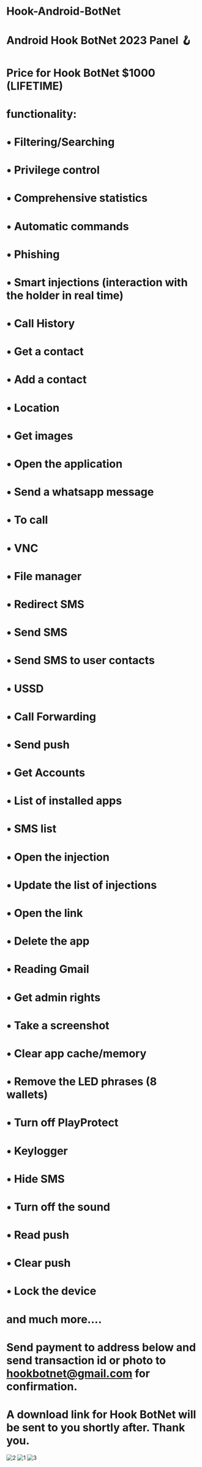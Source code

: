 # Hook-Android-BotNet
# Android Hook BotNet 2023 Panel 🪝

# Price for Hook BotNet $1000 (LIFETIME)

# functionality:
# • Filtering/Searching
# • Privilege control
# • Comprehensive statistics
# • Automatic commands
# • Phishing
# • Smart injections (interaction with the holder in real time)
# • Call History
# • Get a contact
# • Add a contact
# • Location
# • Get images
# • Open the application
# • Send a whatsapp message
# • To call
# • VNC
# • File manager
# • Redirect SMS
# • Send SMS
# • Send SMS to user contacts
# • USSD
# • Call Forwarding
# • Send push
# • Get Accounts
# • List of installed apps
# • SMS list
# • Open the injection
# • Update the list of injections
# • Open the link
# • Delete the app
# • Reading Gmail
# • Get admin rights
# • Take a screenshot
# • Clear app cache/memory
# • Remove the LED phrases (8 wallets)
# • Turn off PlayProtect
# • Keylogger
# • Hide SMS
# • Turn off the sound
# • Read push
# • Clear push
# • Lock the device

# and much more....

# Send payment to address below and send transaction id or photo to hookbotnet@gmail.com for confirmation.

# A download link for Hook BotNet will be sent to you shortly after. Thank you.
![2](https://user-images.githubusercontent.com/126317792/221349028-b47f3eff-0958-44a8-852a-dac1edc84ff2.jpg)
![1](https://user-images.githubusercontent.com/126317792/221349116-82979297-0fd0-4649-908f-c8b48bc0ef46.jpg)
![3](https://user-images.githubusercontent.com/126317792/221349070-f64a6529-9fff-443e-951c-89e94271d800.jpg)
